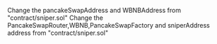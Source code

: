 Change the pancakeSwapAddress and WBNBAddress  from "contract/sniper.sol"
Change the PancakeSwapRouter,WBNB,PancakeSwapFactory and sniperAddress address from "contract/sniper.sol"